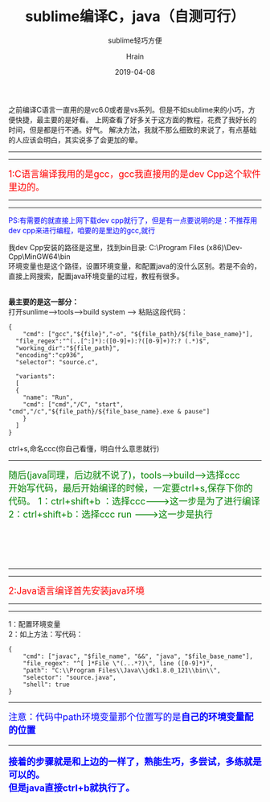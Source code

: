 ﻿---
layout:     post
title:      sublime编译C，java（自测可行）
subtitle:   sublime轻巧方便
date:       2019-04-08
author:     Hrain
header-img: about-me
catalog: true
tags:
    - 技术文章
---

之前编译C语言一直用的是vc6.0或者是vs系列。但是不如sublime来的小巧，方便快捷，最主要的是好看。
上网查看了好多关于这方面的教程，花费了我好长的时间，但是都是行不通。好气。
解决方法，我就不那么细致的来说了，有点基础的人应该会明白，其实说多了会更加的晕。
<hr><hr>
<p><font size = 4 color = "red">1:C语言编译我用的是gcc，gcc我直接用的是dev Cpp这个软件里边的。</font></p>
<hr><hr>
<p><font color = "blue">PS:有需要的就直接上网下载dev cpp就行了，但是有一点要说明的是：不推荐用dev cpp来进行编程，咱要的是里边的gcc,就行</font></p>
我dev Cpp安装的路径是这里，找到bin目录:
C:\Program Files (x86)\Dev-Cpp\MinGW64\bin<br>环境变量也是这个路径，设置环境变量，和配置java的没什么区别。若是不会的，直接上网搜索，配置java环境变量的过程，教程有很多。
<p><br>
<b>最主要的是这一部分：</b><br>
打开sunlime-->tools-->build system -->
粘贴这段代码：

```
{
	"cmd": ["gcc","${file}","-o", "${file_path}/${file_base_name}"],
  "file_regex":"^(..[^:]*):([0-9]+):?([0-9]+)?:? (.*)$",
  "working_dir":"${file_path}",
  "encoding":"cp936",
  "selector": "source.c",
 
  "variants":
  [
  {
    "name": "Run",
    "cmd": ["cmd","/C", "start", "cmd","/c","${file_path}/${file_base_name}.exe & pause"]
    }
  ]
}

```
ctrl+s,命名ccc(你自己看懂，明白什么意思就行)
<hr>
<p><font size = 4 color ="green">
随后(java同理，后边就不说了)，tools-->build-->选择ccc<br>
开始写代码，最后开始编译的时候，一定要ctrl+s,保存下你的代码。
1：ctrl+shift+b ：选择ccc--->这一步是为了进行编译
2：ctrl+shift+b：选择ccc run --->这一步是执行
</font></p>
<br><br><br><br>
<hr>
</p>
<p><hr><font size = 4 color = "red">2:Java语言编译首先安装java环境</font><hr><hr>
1：配置环境变量<br>
2：如上方法：写代码：

```
{
    "cmd": ["javac", "$file_name", "&&", "java", "$file_base_name"],
    "file_regex": "^[ ]*File \"(...*?)\", line ([0-9]*)",
    "path": "C:\\Program Files\\Java\\jdk1.8.0_121\\bin\\",
    "selector": "source.java",
    "shell": true
}

```
<hr>
<font color = "blue" size = 4>注意：代码中path环境变量那个位置写的是<b>自己的环境变量配的位置<font><hr>

接着的步骤就是和上边的一样了，熟能生巧，多尝试，多练就是可以的。<br>
但是java直接ctrl+b就执行了。
